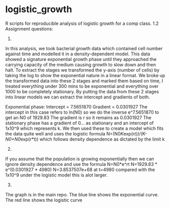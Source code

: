 # logistic_growth
R scripts for reproducible analysis of logistic growth for a comp class.
1.2 Assignment questions:

1)
In this analysis, we took bacterial growth data which contained cell number against time and modelled it in a density-dependent model.
This data showed a signature exponential growth phase until they approached the carrying capacity of the medium causing growth to slow down and then halt.
To extract the stages we transformed the y-axis (number of cells) by taking the log to show the exponential nature in a linear format.
We broke up the transformed data into these 2 stages and marked them based on time, I treated everything under 300 mins to be exponential and everything over 1000 to be completely stationary.
By putting the data from these 2 stages into linear models we can extract the intercept and gradients of both.

Exponential phase:
Intercept = 7.5651870
Gradient = 0.0301927
The intercept in this case refers to ln(N0) so we do the inverse e^7.5651870 to get an N0 of 1929.83 
The gradient is r so it remains as 0.0301927
The stationary phase has a gradient of 0... as stationary and an intercept of 1x10^9 which represents k.
We then used these to create a model which fits the data quite well and uses the logistic formula
N=(N0*K*exp(r*t))/(K-N0+N0*exp(r*t)) which follows density dependence as dictated by the limit k

2)
If you assume that the population is growing exponentially then we can ignore density dependence and use the formula
N=N0*e^rt
N=1929.83 * e^(0.0301927 * 4980)
N=3.8537507e+68 at t=4980
compared with the 1x10^9 under the logistic model this is alot larger.

3)
The graph is in the main repo.
The blue line shows the exponential curve. The red line shows the logistic curve 










